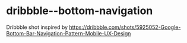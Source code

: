 # dribbble--bottom-navigation
Dribbble shot inspired by https://dribbble.com/shots/5925052-Google-Bottom-Bar-Navigation-Pattern-Mobile-UX-Design
